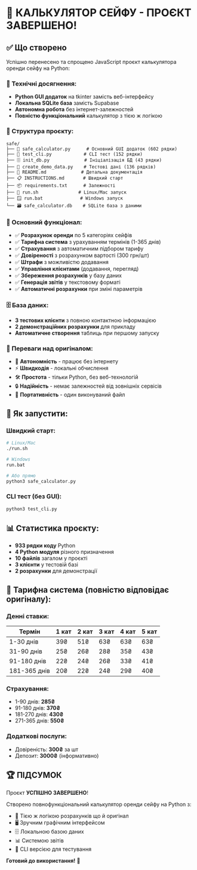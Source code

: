 # 🎉 КАЛЬКУЛЯТОР СЕЙФУ - ПРОЄКТ ЗАВЕРШЕНО!

## ✅ Що створено

Успішно перенесено та спрощено JavaScript проєкт калькулятора оренди сейфу на Python:

### 🔧 Технічні досягнення:
- **Python GUI додаток** на tkinter замість веб-інтерфейсу
- **Локальна SQLite база** замість Supabase
- **Автономна робота** без інтернет-залежностей
- **Повністю функціональний** калькулятор з тією ж логікою

### 📁 Структура проєкту:
```
safe/
├── 🎯 safe_calculator.py      # Основний GUI додаток (602 рядки)
├── 🧪 test_cli.py            # CLI тест (152 рядки) 
├── 🗄️ init_db.py             # Ініціалізація БД (43 рядки)
├── 📝 create_demo_data.py    # Тестові дані (136 рядків)
├── 📖 README.md             # Детальна документація
├── 📋 INSTRUCTIONS.md       # Швидкий старт
├── 📦 requirements.txt      # Залежності
├── 🐧 run.sh               # Linux/Mac запуск
├── 🪟 run.bat              # Windows запуск
└── 🗃️ safe_calculator.db    # SQLite база з даними
```

### 💪 Основний функціонал:
- ✅ **Розрахунок оренди** по 5 категоріях сейфів
- ✅ **Тарифна система** з урахуванням термінів (1-365 днів)
- ✅ **Страхування** з автоматичним підбором тарифу
- ✅ **Довіреності** з розрахунком вартості (300 грн/шт)
- ✅ **Штрафи** з можливістю додавання
- ✅ **Управління клієнтами** (додавання, перегляд)
- ✅ **Збереження розрахунків** у базу даних
- ✅ **Генерація звітів** у текстовому форматі
- ✅ **Автоматичні розрахунки** при зміні параметрів

### 🗄️ База даних:
- **3 тестових клієнти** з повною контактною інформацією
- **2 демонстраційних розрахунки** для прикладу
- **Автоматичне створення** таблиць при першому запуску

### 🎯 Переваги над оригіналом:
- 🚀 **Автономність** - працює без інтернету
- ⚡ **Швидкодія** - локальні обчислення
- 🛠️ **Простота** - тільки Python, без веб-технологій
- 🔒 **Надійність** - немає залежностей від зовнішніх сервісів
- 📱 **Портативність** - один виконуваний файл

## 🚀 Як запустити:

### Швидкий старт:
```bash
# Linux/Mac
./run.sh

# Windows  
run.bat

# Або прямо
python3 safe_calculator.py
```

### CLI тест (без GUI):
```bash
python3 test_cli.py
```

## 📊 Статистика проєкту:
- **933 рядки коду** Python
- **4 Python модуля** різного призначення
- **10 файлів** загалом у проєкті
- **3 клієнти** у тестовій базі
- **2 розрахунки** для демонстрації

## 🎨 Тарифна система (повністю відповідає оригіналу):

### Денні ставки:
| Термін       | 1 кат | 2 кат | 3 кат | 4 кат | 5 кат |
|--------------|-------|-------|-------|-------|-------|
| 1-30 днів    | 39₴   | 51₴   | 63₴   | 63₴   | 63₴   |
| 31-90 днів   | 25₴   | 26₴   | 28₴   | 35₴   | 43₴   |
| 91-180 днів  | 22₴   | 24₴   | 26₴   | 33₴   | 41₴   |
| 181-365 днів | 20₴   | 22₴   | 24₴   | 29₴   | 40₴   |

### Страхування:
- 1-90 днів: **285₴**
- 91-180 днів: **370₴**  
- 181-270 днів: **430₴**
- 271-365 днів: **550₴**

### Додаткові послуги:
- Довіреність: **300₴** за шт
- Депозит: **3000₴** (інформативно)

## 🏆 ПІДСУМОК

Проєкт **УСПІШНО ЗАВЕРШЕНО**! 

Створено повнофункціональний калькулятор оренди сейфу на Python з:
- 🎯 Тією ж логікою розрахунків що й оригінал
- 🖥️ Зручним графічним інтерфейсом  
- 🗄️ Локальною базою даних
- 📊 Системою звітів
- 🧪 CLI версією для тестування

**Готовий до використання!** 🚀
